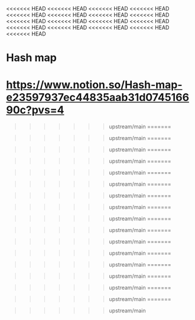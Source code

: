 <<<<<<< HEAD
<<<<<<< HEAD
<<<<<<< HEAD
<<<<<<< HEAD
<<<<<<< HEAD
<<<<<<< HEAD
<<<<<<< HEAD
<<<<<<< HEAD
<<<<<<< HEAD
<<<<<<< HEAD
<<<<<<< HEAD
<<<<<<< HEAD
<<<<<<< HEAD
<<<<<<< HEAD
<<<<<<< HEAD
<<<<<<< HEAD
<<<<<<< HEAD
# Hash map
https://www.notion.so/Hash-map-e23597937ec44835aab31d074516690c?pvs=4
=======

>>>>>>> upstream/main
=======

>>>>>>> upstream/main
=======

>>>>>>> upstream/main
=======

>>>>>>> upstream/main
=======

>>>>>>> upstream/main
=======

>>>>>>> upstream/main
=======

>>>>>>> upstream/main
=======

>>>>>>> upstream/main
=======

>>>>>>> upstream/main
=======

>>>>>>> upstream/main
=======

>>>>>>> upstream/main
=======

>>>>>>> upstream/main
=======

>>>>>>> upstream/main
=======

>>>>>>> upstream/main
=======

>>>>>>> upstream/main
=======

>>>>>>> upstream/main
=======

>>>>>>> upstream/main
